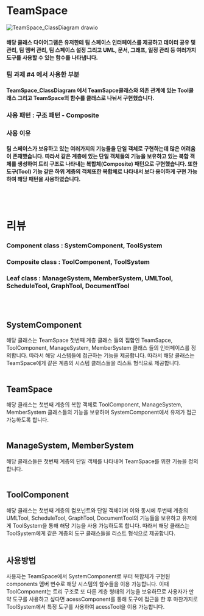 # TeamSpace
![TeamSpace_ClassDiagram drawio](https://github.com/choi-hyk/SW-engineering-TeamProject/assets/127075917/c35969c7-e503-4f39-8b23-12a302fbf51c)

####  해당 클래스 다이어그램은 유저한테 팀 스페이스 인터페이스를 제공하고 데이터 공유 및 관리, 팀 멤버 관리, 팀 스페이스 설정 그리고 UML, 문서, 그래프, 일정 관리 등 여러가지 도구를 사용할 수 있는 함수를 나타냅니다.  

### 팀 과제 #4 에서 사용한 부분
#### TeamSpace_ClassDiagram 에서 TeamSapce클래스와 의존 관계에 있는 Tool클래스 그리고 TeamSpace의 함수를 클래스로 나눠서 구현했습니다.

### 사용 패턴 : 구조 패턴 - Composite

### 사용 이유
#### 팀 스페이스가 보유하고 있는 여러가지의 기능들을 단일 객체로 구현하는데 많은 어려움이 존재했습니다. 따라서 같은 계층에 있는 단일 객체들의 기능을 보유하고 있는 복합 객체를 생성하여 트리 구조로 나타내는 복합체(Composite) 패턴으로 구현했습니다. 또한 도구(Tool) 기능 같은 하위 계층의 객체또한 복합체로 나타내서 보다 용이하게 구현 가능하여 해당 패턴을 사용하였습니다.
<br/><br/>
# 리뷰
### Component class : SystemComponent, ToolSystem
### Composite class : ToolComponent, ToolSystem
### Leaf class : ManageSystem, MemberSystem, UMLTool, ScheduleTool, GraphTool, DocumentTool
<br/><br/>
## SystemComponent
해당 클래스는 TeamSpace 첫번째 계층 클래스 들의 집합인 TeamSapce, ToolComponent, ManageSystem, MemberSystem 클래스 들의 인터페이스를 정의합니다. 따라서 해당 시스템들에 접근하는 기능을 제공합니다. 따라서 해당 클래스는 TeamSpace에게 같은 계층의 시스템 클래스들을 리스트 형식으로 제공합니다.
<br/><br/>
## TeamSpace
해당 클래스는 첫번째 계층의 복합 객체로 ToolComponent, ManageSystem, MemberSystem 클래스들의 기능을 보유하며 SystemComponent에서 유저가 접근 가능하도록 합니다.
<br/><br/>
##  ManageSystem, MemberSystem
해당 클래스들은 첫번째 계층의 단일 객체를 나타내며 TeamSpace를 위한 기능을 정의합니다.
<br/><br/>
## ToolComponent
해당 클래스는 첫번째 계층의 컴포넌트와 단일 객체이며 이와 동시에 두번째 계층의  UMLTool, ScheduleTool, GraphTool, DocumentTool의 기능들을 보유하고 유저에게 ToolSystem을 통해 해당 기능을 사용 가능하도록 합니다. 따라서 해당 클래스는 ToolSystem에게 같은 계층의 도구 클래스들을 리스트 형식으로 제공합니다.
<br/><br/>
## 사용방법
사용자는 TeamSpace에서 SystemComponent로 부터 복합체가 구현된 components 멤버 변수로 해당 시스템의 함수들을 이용 가능합니다. 이때 ToolComponent는 트리 구조로 또 다른 계층 형태의 기능을 보유하므로 사용자가 만약 도구를 사용하고 싶다면 acessComponent를 통해 도구에 접근을 한 후 마찬가지로 ToolSystem에서 특정 도구를 사용하여 acessTool을 이용 가능합니다.

